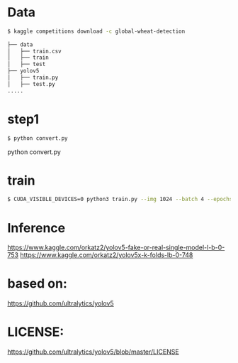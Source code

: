 
# Data
```bash
$ kaggle competitions download -c global-wheat-detection
     
├── data  
│   ├── train.csv      
│   ├── train
│   ├── test
├── yolov5
│   ├── train.py           
│   ├── test.py       
.....
```

# step1
```bash
$ python convert.py
```
python convert.py


# train
```bash
$ CUDA_VISIBLE_DEVICES=0 python3 train.py --img 1024 --batch 4 --epochs 100 --data ./data/w0.yaml --cfg ./models/yolov5x.yaml --name yolov5x_fold0_1024 --weights ./yolov5x.pt
```
# Inference
https://www.kaggle.com/orkatz2/yolov5-fake-or-real-single-model-l-b-0-753
https://www.kaggle.com/orkatz2/yolov5x-k-folds-lb-0-748

# based on:
https://github.com/ultralytics/yolov5

# LICENSE:
https://github.com/ultralytics/yolov5/blob/master/LICENSE
